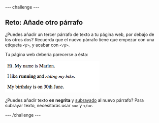 --- challenge ---
## Reto: Añade otro párrafo
¿Puedes añadir un tercer párrafo de texto a tu página web, por debajo de los otros dos? Recuerda que el nuevo párrafo tiene que empezar con una etiqueta `<p>`, y acabar con `</p>`.

Tu página web debería parecerse a ésta:

![screenshot](images/birthday-paragraph.png)

¿Puedes añadir texto __en negrita__ y <u>subrayado</u> al nuevo párrafo? Para subrayar texto, necesitarás usar `<u>` y `</u>`.

--- /challenge ---
